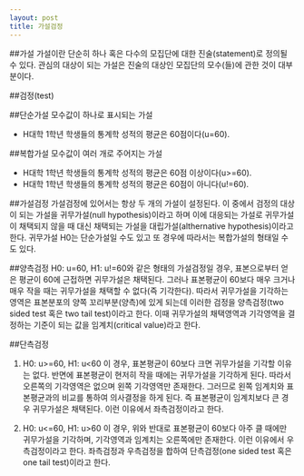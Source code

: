 ```yaml
---
layout: post
title: 가설검정
---
```


##가설
가설이란 단순히 하나 혹은 다수의 모집단에 대한 진술(statement)로 정의될 수 있다.
관심의 대상이 되는 가설은 진술의 대상인 모집단의 모수(들)에 관한 것이 대부분이다.

##검정(test)

##단순가설
모수값이 하나로 표시되는 가설
- H대학 1학년 학생들의 통계학 성적의 평균은 60점이다(u=60).

##복합가설
모수값이 여러 개로 주어지는 가설
- H대학 1학년 학생들의 통계학 성적의 평균은 60점 이상이다(u>=60).
- H대학 1학년 학생들의 통계학 성적의 평균은 60점이 아니다(u!=60).

##가설검정
가설검정에 있어서는 항상 두 개의 가설이 설정된다.
이 중에서 검정의 대상이 되는 가설을 귀무가설(null hypothesis)이라고 하며
이에 대응되는 가설로 귀무가설이 채택되지 않을 때 대신 채택되는 가설을 대립가설(althernative hypothesis)이라고 한다.
귀무가설 H0는 단순가설일 수도 있고 또 경우에 따라서는 복합가설의 형태일 수도 있다.

##양측검정
H0: u=60, H1: u!=60와 같은 형태의 가설검정일 경우, 표본으로부터 얻은 평균이 60에 근접하면 귀무가설은 채택된다. 그러나 표본평균이 60보다 매우 크거나 매우 작을 때는 귀무가설을 채택할 수 없다(즉 기각한다).
따라서 귀무가설을 기각하는 영역은 표본분포의 양쪽 꼬리부분(양측)에 있게 되는데 이러한 검정을 양측검정(two sided test 혹은 two tail test)이라고 한다.
이때 귀무가설의 채택영역과 기각영역을 결정하는 기준이 되는 값을 임계치(critical value)라고 한다.

##단측검정
1. H0: u>=60, H1: u<60
이 경우, 표본평균이 60보다 크면 귀무가설을 기각할 이유는 없다.
반면에 표본평균이 현저히 작을 때에는 귀무가설을 기각하게 된다.
따라서 오른쪽의 기각영역은 없으며 왼쪽 기각영역만 존재한다.
그러므로 왼쪽 임계치와 표본평균과의 비교를 통하여 의사결정을 하게 된다.
즉 표본평균이 임계치보다 큰 경우 귀무가설은 채택된다.
이런 이유에서 좌측검정이라고 한다.

2. H0: u<=60, H1: u>60
이 경우, 위와 반대로 표본평균이 60보다 아주 클 때에만 귀무가설을 기각하며, 기각영역과 임계치는 오른쪽에만 존재한다.
이런 이유에서 우측검정이라고 한다.
좌측검정과 우측검정을 합하여 단측검정(one sided test 혹은 one tail test)이라고 한다.

